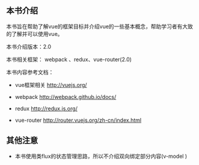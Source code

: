 ## **本书介绍**

本书旨在帮助了解vue的框架目标并介绍vue的一些基本概念，帮助学习者有大致的了解并可以使用vue。

本书介绍版本：2.0

本书相关框架： webpack 、redux、vue-router\(2.0\)

本书内容参考文档：

* vue框架相关 [http:\/\/vuejs.org\/](http://vuejs.org/)
* webpack [http:\/\/webpack.github.io\/docs\/](http://webpack.github.io/docs/)
* redux [http:\/\/redux.js.org\/](http://redux.js.org/)

* vue-router [http:\/\/router.vuejs.org\/zh-cn\/index.html](http://router.vuejs.org/zh-cn/index.html)



## 其他注意

* 本书使用类flux的状态管理思路，所以不介绍双向绑定部分内容\(v-model \)

